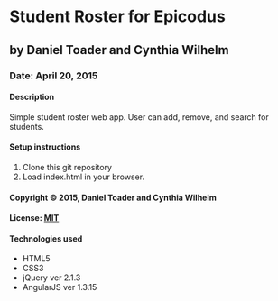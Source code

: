 # Student Roster for Epicodus
## by Daniel Toader and Cynthia Wilhelm
### Date: April 20, 2015
#### Description
Simple student roster web app. User can add, remove, and search for students.

#### Setup instructions
1. Clone this git repository
2. Load index.html in your browser.

#### Copyright © 2015, Daniel Toader and Cynthia Wilhelm

#### License: [MIT](https://github.com/twbs/bootstrap/blob/master/LICENSE)

#### Technologies used
- HTML5
- CSS3
- jQuery ver 2.1.3
- AngularJS ver 1.3.15
